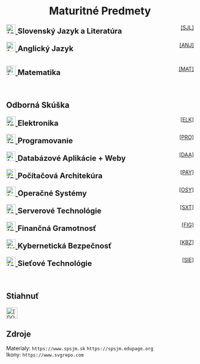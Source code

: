 <div align="center">

# Maturitné Predmety

</div>

<div style="display: flex; justify-content: space-between;">
    <span style="font-size: 20px;">
        <a href= "/SJL/SLOVENCINA.md">
            <img src="https://flagcdn.com/sk.svg" width="25" alt="[SJL]">
        </a>
        <b>
            Slovenský Jazyk a Literatúra
        </b>
    </span>
    <span><a href= "/SJL/SLOVENCINA.md">[SJL]</a></span>
</div>
<br>
<div style="display: flex; justify-content: space-between;">
    <span style="font-size: 20px;">
        <a href= "/ENG/ENGLISH.md">
            <img src="https://flagcdn.com/gb.svg" width="25" alt="[ANJ]">
        </a>
        <b>
            Anglický Jazyk
        </b>
    </span>
    <span><a href= "/ENG/ENGLISH.md">[ANJ]</a></span>
</div>
<br><br>
<div style="display: flex; justify-content: space-between;">
    <span style="font-size: 20px;">
        <a href= "/MAT/MATEMATIKA.md">
            <img src="https://www.svgrepo.com/show/499849/calculator.svg" width="25" alt="[MAT]">
        </a>
        <b>
            Matematika
        </b>
    </span>
    <span><a href= "/MAT/MATEMATIKA.md">[MAT]</a></span>
</div>
<br><br>

## Odborná Skúška

<div style="display: flex; justify-content: space-between;">
    <span style="font-size: 20px;">
        <a href= "/TCOZ/ELK/ELEKTRONIKA.md">
            <img src="https://www.svgrepo.com/show/179506/electricity-signal.svg" width="25" alt="[ELK]">
        </a>
        <b>
            Elektronika
        </b>
    </span>
    <span><a href= "/TCOZ/ELK/ELEKTRONIKA.md">[ELK]</a></span>
</div>
<br>
<div style="display: flex; justify-content: space-between;">
    <span style="font-size: 20px;">
        <a href= "/TCOZ/PRO/PROGRAMOVANIE.md">
            <img src="https://www.svgrepo.com/show/452184/csharp.svg" width="25" alt="[PRO]">
        </a>
        <b>
            Programovanie
        </b>
    </span>
    <span><a href= "/TCOZ/PRO/PROGRAMOVANIE.md">[PRO]</a></span>
</div>
<br>
<div style="display: flex; justify-content: space-between;">
    <span style="font-size: 20px;">
        <a href= "/TCOZ/DAB/DATABAZOVE_APLIKACIE.md">
            <img src="https://www.svgrepo.com/show/387308/data-all.svg" width="25" alt="[DAB]">
        </a>
        <b>
            Databázové Aplikácie + Weby
        </b>
    </span>
    <span><a href= "/TCOZ/DAB/DATABAZOVE_APLIKACIE.md">[DAA]</a></span>
</div>
<br>
<div style="display: flex; justify-content: space-between;">
    <span style="font-size: 20px;">
        <a href= "/TCOZ/PAY/POCITACOVA_ARCHITEKTURA.md">
            <img src="https://www.svgrepo.com/show/284036/pc.svg" width="25" alt="[PAY]">
        </a>
        <b>
            Počítačová Architekúra
        </b>
    </span>
    <span><a href= "/TCOZ/PAY/POCITACOVA_ARCHITEKTURA.md">[PAY]</a></span>
</div>
<br>
<div style="display: flex; justify-content: space-between;">
    <span style="font-size: 20px;">
        <a href= "/TCOZ/OSY/OPERACNE_SYSTEMY.md">
            <img src="https://www.svgrepo.com/show/197934/windows-operating-system.svg" width="25" alt="[OSY]">
        </a>
        <b>
            Operačné Systémy
        </b>
    </span>
    <span><a href= "/TCOZ/OSY/OPERACNE_SYSTEMY">[OSY]</a></span>
</div>
<br>
<div style="display: flex; justify-content: space-between;">
    <span style="font-size: 20px;">
        <a href= "/TCOZ/SXT/SERVEROVE_TECHNOLOGIE.md">
            <img src="https://www.svgrepo.com/show/288624/server.svg" width="25" alt="[SXT]">
        </a>
        <b>
            Serverové Technológie
        </b>
    </span>
    <span><a href= "/TCOZ/SXT/SERVEROVE_TECHNOLOGIE.md">[SXT]</a></span>
</div>
<br>
<div style="display: flex; justify-content: space-between;">
    <span style="font-size: 20px;">
        <a href= "/TCOZ/FIG/FINANCNA_GRAMOTNOST.md">
            <img src="https://www.svgrepo.com/show/233904/money.svg" width="25" alt="[FIG]">
        </a>
        <b>
            Finančná Gramotnosť
        </b>
    </span>
    <span><a href= "/TCOZ/FIG/FINANCNA_GRAMOTNOST.md">[FIG]</a></span>
</div>
<br>
<div style="display: flex; justify-content: space-between;">
    <span style="font-size: 20px;">
        <a href= "/TCOZ/KBZ/KYBERNETICKA_BEZPECNOST.md">
            <img src="https://www.svgrepo.com/show/219387/security-shield.svg" width="25" alt="[KBZ]">
        </a>
        <b>
            Kybernetická Bezpečnosť
        </b>
    </span>
    <span><a href= "/TCOZ/KBZ/KYBERNETICKA_BEZPECNOST.md">[KBZ]</a></span>
</div>
<br>
<div style="display: flex; justify-content: space-between;">
    <span style="font-size: 20px;">
        <a href= "/TCOZ/SIE/SIETOVE_TECHNOLOGIE.md">
            <img src="https://www.svgrepo.com/show/499810/router.svg" width="25" alt="[SIE]">
        </a>
        <b>
            Sieťové Technológie 
        </b>
    </span>
    <span><a href= "/TCOZ/SIE/SIETOVE_TECHNOLOGIE.md">[SIE]</a></span>
</div>
<br><br>

## Stiahnuť
<a href="https://github.com/Y0hn/maturita/archive/refs/heads/main.zip"><img src="https://www.svgrepo.com/show/468686/download.svg" width="30" alt="[DOWNLOAD]"></a>

## Zdroje
Materialy: ``` https://www.spsjm.sk ``` ```https://spsjm.edupage.org```
<br>
Ikony: ``` https://www.svgrepo.com ```